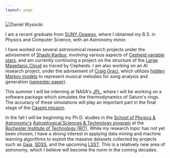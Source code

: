 ```yaml
---
layout: page
---
```


<div class="profilePhoto">
  <img alt="Daniel Wysocki" src="{{site.baseurl}}/assets/images/profile.jpg">
</div>


I am a recent graduate from [SUNY Oswego](http://www.oswego.edu), where I obtained my B.S. in Physics and Computer Science, with an Astronomy minor.

I have worked on several astronomical research projects under the advisement of [Shashi Kanbur](http://oswego.edu/~kanbur), involving various aspects of [Cepheid variable stars](https://en.wikipedia.org/wiki/Cepheid_variable), and am currently continuing a project on the structure of the [Large Magellanic Cloud](https://en.wikipedia.org/wiki/Large_Magellanic_Cloud) as traced by Cepheids. I am also working on an AI research project, under the advisement of [Craig Graci](http://http://www.cs.oswego.edu/~blue/), which utilizes [hidden Markov models](https://en.wikipedia.org/wiki/Hidden_Markov_model) to represent musical melodies for song analysis and generation ([semester paper](http://dwysocki.github.io/csc466/assets/papers/semester-paper.pdf)).

This summer I will be interning at NASA's [JPL](https://en.wikipedia.org/wiki/Jet_Propulsion_Laboratory), where I will be working on a software package which simulates the thermodynamics of Saturn's rings. The accuracy of these simulations will play an important part in the final stage of the [Cassini mission](https://en.wikipedia.org/wiki/Cassini%E2%80%93Huygens).

In the fall I will be beginning my Ph.D. studies in the [School of Physics & Astronomy's](http://www.rit.edu/~w-physic/) [Astrophysical Sciences & Technology program](https://www.rit.edu/cos/astrophysics/) at the [Rochester Institute of Technology (RIT)](https://www.rit.edu/). While my research topic has not yet been chosen, I have a strong interest in applying data mining and machine learning algorithms to exploit the massive datasets collected by projects such as [Gaia](http://sci.esa.int/gaia/), [SDSS](http://www.sdss.org/), and the upcoming [LSST](http://www.lsst.org/lsst/). This is a relatively new area of astronomy, which I believe will become the norm in the coming decades.